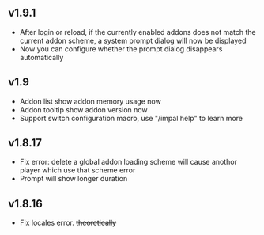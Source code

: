 ## v1.9.1
- After login or reload, if the currently enabled addons does not match the current addon scheme, a system prompt dialog will now be displayed
- Now you can configure whether the prompt dialog disappears automatically

## v1.9
- Addon list show addon memory usage now
- Addon tooltip show addon version now
- Support switch configuration macro, use "/impal help" to learn more 
## v1.8.17

- Fix error: delete a global addon loading scheme will cause anothor player which use that scheme error
- Prompt will show longer duration

## v1.8.16

- Fix locales error. ~~theoretically~~